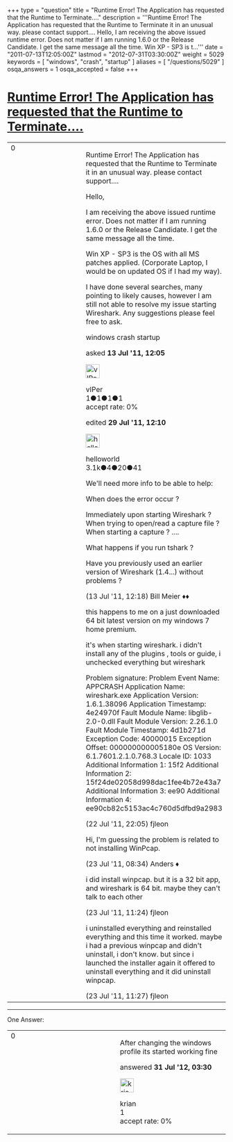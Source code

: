 +++
type = "question"
title = "Runtime Error!   The Application has requested that the Runtime to Terminate...."
description = '''Runtime Error! The Application has requested that the Runtime to Terminate it in an unusual way.  please contact support....  Hello,  I am receiving the above issued runtime error. Does not matter if I am running 1.6.0 or the Release Candidate. I get the same message all the time.  Win XP - SP3 is t...'''
date = "2011-07-13T12:05:00Z"
lastmod = "2012-07-31T03:30:00Z"
weight = 5029
keywords = [ "windows", "crash", "startup" ]
aliases = [ "/questions/5029" ]
osqa_answers = 1
osqa_accepted = false
+++

<div class="headNormal">

# [Runtime Error! The Application has requested that the Runtime to Terminate....](/questions/5029/runtime-error-the-application-has-requested-that-the-runtime-to-terminate)

</div>

<div id="main-body">

<div id="askform">

<table id="question-table" style="width:100%;"><colgroup><col style="width: 50%" /><col style="width: 50%" /></colgroup><tbody><tr class="odd"><td style="width: 30px; vertical-align: top"><div class="vote-buttons"><span id="post-5029-upvote" class="ajax-command post-vote up" rel="nofollow" title="I like this post (click again to cancel)"> </span><div id="post-5029-score" class="post-score" title="current number of votes">0</div><span id="post-5029-downvote" class="ajax-command post-vote down" rel="nofollow" title="I dont like this post (click again to cancel)"> </span> <span id="favorite-mark" class="ajax-command favorite-mark" rel="nofollow" title="mark/unmark this question as favorite (click again to cancel)"> </span><div id="favorite-count" class="favorite-count"></div></div></td><td><div id="item-right"><div class="question-body"><p>Runtime Error! The Application has requested that the Runtime to Terminate it in an unusual way. please contact support....</p><p>Hello,</p><p>I am receiving the above issued runtime error. Does not matter if I am running 1.6.0 or the Release Candidate. I get the same message all the time.</p><p>Win XP - SP3 is the OS with all MS patches applied. (Corporate Laptop, I would be on updated OS if I had my way).</p><p>I have done several searches, many pointing to likely causes, however I am still not able to resolve my issue starting Wireshark. Any suggestions please feel free to ask.</p></div><div id="question-tags" class="tags-container tags"><span class="post-tag tag-link-windows" rel="tag" title="see questions tagged &#39;windows&#39;">windows</span> <span class="post-tag tag-link-crash" rel="tag" title="see questions tagged &#39;crash&#39;">crash</span> <span class="post-tag tag-link-startup" rel="tag" title="see questions tagged &#39;startup&#39;">startup</span></div><div id="question-controls" class="post-controls"></div><div class="post-update-info-container"><div class="post-update-info post-update-info-user"><p>asked <strong>13 Jul '11, 12:05</strong></p><img src="https://secure.gravatar.com/avatar/6c5d0ae54e604010516e588fe4851cac?s=32&amp;d=identicon&amp;r=g" class="gravatar" width="32" height="32" alt="vIPer&#39;s gravatar image" /><p><span>vIPer</span><br />
<span class="score" title="1 reputation points">1</span><span title="1 badges"><span class="badge1">●</span><span class="badgecount">1</span></span><span title="1 badges"><span class="silver">●</span><span class="badgecount">1</span></span><span title="1 badges"><span class="bronze">●</span><span class="badgecount">1</span></span><br />
<span class="accept_rate" title="Rate of the user&#39;s accepted answers">accept rate:</span> <span title="vIPer has no accepted answers">0%</span></p></div><div class="post-update-info post-update-info-edited"><p><span> edited <strong>29 Jul '11, 12:10</strong> </span></p><img src="https://secure.gravatar.com/avatar/362ba1008ad9a075d1556d33e97dfed6?s=32&amp;d=identicon&amp;r=g" class="gravatar" width="32" height="32" alt="helloworld&#39;s gravatar image" /><p><span>helloworld</span><br />
<span class="score" title="3149 reputation points"><span>3.1k</span></span><span title="4 badges"><span class="badge1">●</span><span class="badgecount">4</span></span><span title="20 badges"><span class="silver">●</span><span class="badgecount">20</span></span><span title="41 badges"><span class="bronze">●</span><span class="badgecount">41</span></span></p></div></div><div id="comments-container-5029" class="comments-container"><span id="5030"></span><div id="comment-5030" class="comment"><div id="post-5030-score" class="comment-score"></div><div class="comment-text"><p>We'll need more info to be able to help:</p><p>When does the error occur ?</p><p>Immediately upon starting Wireshark ? When trying to open/read a capture file ? When starting a capture ? ....</p><p>What happens if you run tshark ?</p><p>Have you previously used an earlier version of Wireshark (1.4...) without problems ?</p></div><div id="comment-5030-info" class="comment-info"><span class="comment-age">(13 Jul '11, 12:18)</span> <span class="comment-user userinfo">Bill Meier ♦♦</span></div></div><span id="5179"></span><div id="comment-5179" class="comment"><div id="post-5179-score" class="comment-score"></div><div class="comment-text"><p>this happens to me on a just downloaded 64 bit latest version on my windows 7 home premium.</p><p>it's when starting wireshark. i didn't install any of the plugins , tools or guide, i unchecked everything but wireshark</p><p>Problem signature: Problem Event Name: APPCRASH Application Name: wireshark.exe Application Version: 1.6.1.38096 Application Timestamp: 4e24970f Fault Module Name: libglib-2.0-0.dll Fault Module Version: 2.26.1.0 Fault Module Timestamp: 4d1b271d Exception Code: 40000015 Exception Offset: 000000000005180e OS Version: 6.1.7601.2.1.0.768.3 Locale ID: 1033 Additional Information 1: 15f2 Additional Information 2: 15f24de02058d998dac1fee4b72e43a7 Additional Information 3: ee90 Additional Information 4: ee90cb82c5153ac4c760d5dfbd9a2983</p></div><div id="comment-5179-info" class="comment-info"><span class="comment-age">(22 Jul '11, 22:05)</span> <span class="comment-user userinfo">fjleon</span></div></div><span id="5182"></span><div id="comment-5182" class="comment"><div id="post-5182-score" class="comment-score"></div><div class="comment-text"><p>Hi, I'm guessing the problem is related to not installing WinPcap.</p></div><div id="comment-5182-info" class="comment-info"><span class="comment-age">(23 Jul '11, 08:34)</span> <span class="comment-user userinfo">Anders ♦</span></div></div><span id="5183"></span><div id="comment-5183" class="comment"><div id="post-5183-score" class="comment-score"></div><div class="comment-text"><p>i did install winpcap. but it is a 32 bit app, and wireshark is 64 bit. maybe they can't talk to each other</p></div><div id="comment-5183-info" class="comment-info"><span class="comment-age">(23 Jul '11, 11:24)</span> <span class="comment-user userinfo">fjleon</span></div></div><span id="5184"></span><div id="comment-5184" class="comment"><div id="post-5184-score" class="comment-score"></div><div class="comment-text"><p>i uninstalled everything and reinstalled everything and this time it worked. maybe i had a previous winpcap and didn't uninstall, i don't know. but since i launched the installer again it offered to uninstall everything and it did uninstall winpcap.</p></div><div id="comment-5184-info" class="comment-info"><span class="comment-age">(23 Jul '11, 11:27)</span> <span class="comment-user userinfo">fjleon</span></div></div></div><div id="comment-tools-5029" class="comment-tools"></div><div class="clear"></div><div id="comment-5029-form-container" class="comment-form-container"></div><div class="clear"></div></div></td></tr></tbody></table>

------------------------------------------------------------------------

<div class="tabBar">

<span id="sort-top"></span>

<div class="headQuestions">

One Answer:

</div>

</div>

<span id="13179"></span>

<div id="answer-container-13179" class="answer">

<table style="width:100%;"><colgroup><col style="width: 50%" /><col style="width: 50%" /></colgroup><tbody><tr class="odd"><td style="width: 30px; vertical-align: top"><div class="vote-buttons"><span id="post-13179-upvote" class="ajax-command post-vote up" rel="nofollow" title="I like this post (click again to cancel)"> </span><div id="post-13179-score" class="post-score" title="current number of votes">0</div><span id="post-13179-downvote" class="ajax-command post-vote down" rel="nofollow" title="I dont like this post (click again to cancel)"> </span></div></td><td><div class="item-right"><div class="answer-body"><p>After changing the windows profile its started working fine</p></div><div class="answer-controls post-controls"></div><div class="post-update-info-container"><div class="post-update-info post-update-info-user"><p>answered <strong>31 Jul '12, 03:30</strong></p><img src="https://secure.gravatar.com/avatar/8bebf44190c66ba2939dd40b473083e9?s=32&amp;d=identicon&amp;r=g" class="gravatar" width="32" height="32" alt="krian&#39;s gravatar image" /><p><span>krian</span><br />
<span class="score" title="1 reputation points">1</span><br />
<span class="accept_rate" title="Rate of the user&#39;s accepted answers">accept rate:</span> <span title="krian has no accepted answers">0%</span></p></div></div><div id="comments-container-13179" class="comments-container"></div><div id="comment-tools-13179" class="comment-tools"></div><div class="clear"></div><div id="comment-13179-form-container" class="comment-form-container"></div><div class="clear"></div></div></td></tr></tbody></table>

</div>

<div class="paginator-container-left">

</div>

</div>

</div>

